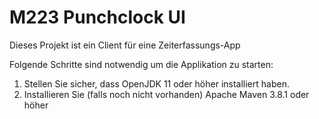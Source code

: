# M223 Punchclock UI

Dieses Projekt ist ein Client für eine Zeiterfassungs-App

Folgende Schritte sind notwendig um die Applikation zu starten:
1. Stellen Sie sicher, dass OpenJDK 11 oder höher installiert haben.
2. Installieren Sie (falls noch nicht vorhanden) Apache Maven 3.8.1 oder höher
